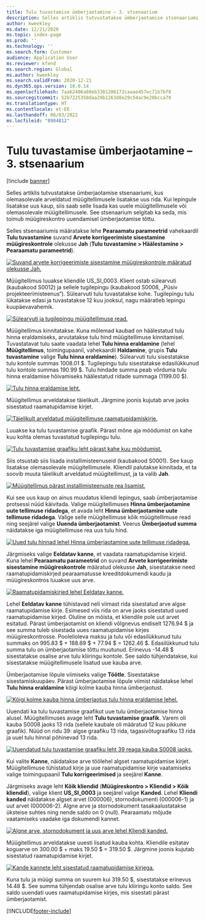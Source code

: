 ```yaml
---
title: Tulu tuvastamise ümberjaotamine – 3. stsenaarium
description: Selles artiklis tutvustatakse ümberjaotamise stsenaariumi, kus olemasolevale arveldatud müügitellimusele lisatakse uus rida. Kui lepingule lisatakse uus kaup, siis saab selle lisada kas uuele müügitellimusele või olemasolevale müügitellimusele.
author: kweekley
ms.date: 12/21/2020
ms.topic: index-page
ms.prod: ''
ms.technology: ''
ms.search.form: Customer
audience: Application User
ms.reviewer: kfend
ms.search.region: Global
ms.author: kweekley
ms.search.validFrom: 2020-12-21
ms.dyn365.ops.version: 10.0.14
ms.openlocfilehash: 7aa62406a80eb3381206172caaae457ec71b7bf8
ms.sourcegitcommit: 52b7225350daa29b1263d8e29c54ac9e20bcca70
ms.translationtype: HT
ms.contentlocale: et-EE
ms.lasthandoff: 06/03/2022
ms.locfileid: "8904812"
---
```

# <a name="revenue-recognition-reallocation--scenario-3"></a>Tulu tuvastamise ümberjaotamine – 3. stsenaarium

[!include [banner](../includes/banner.md)]

Selles artiklis tutvustatakse ümberjaotamise stsenaariumi, kus olemasolevale arveldatud müügitellimusele lisatakse uus rida. Kui lepingule lisatakse uus kaup, siis saab selle lisada kas uuele müügitellimusele või olemasolevale müügitellimusele. See stsenaarium selgitab ka seda, mis toimub müügireskontro uuendamisel ümberjaotamise tõttu.

Selles stsenaariumis määratakse lehe **Pearaamatu parameetrid** vahekaardil **Tulu tuvastamine** suvand **Arvete korrigeerimiste sisestamine müügireskontrole** olekusse **Jah** (**Tulu tuvastamine \> Häälestamine \> Pearaamatu parameetrid**).

[![Suvand arvete korrigeerimiste sisestamine müügireskontrole määratud olekusse Jah.](./media/25_rev-rec-scenarios.png)](./media/25_rev-rec-scenarios.png)

Müügitellimus luuakse kliendile US\_SI\_0003. Klient ostab sülearvuti (kaubakood S0012) ja sellele tugilepingu (kaubakood S0008, „Püsiv projekteerimisteenus“). Sülearvuti tulu tuvastatakse kohe. Tugilepingu tulu lükatakse edasi ja tuvastatakse 12 kuu jooksul, nagu määratleb lepingu kuupäevavahemik.

[![Sülearvuti ja tugilepingu müügitellimuse read.](./media/26_rev-rec-scenarios.png)](./media/26_rev-rec-scenarios.png)

Müügitellimus kinnitatakse. Kuna mõlemad kaubad on häälestatud tulu hinna eraldamiseks, arvutatakse tulu hind müügitellimuse kinnitamisel. Tuvastatavat tulu saate vaadata lehel **Tulu hinna eraldamine** (lehel **Müügitellimus**, toimingupaanil, vahekaardil **Haldamine**, grupis **Tulu tuvastamine** valige **Tulu hinna eraldamine**). Sülearvuti tulu sisestatakse tulu kontole summas 1008.01 $. Tugilepingu tulu sisestatakse edasilükkunud tulu kontole summas 190.99 $. Tulu hindade summa peab võrduma tulu hinna eraldamise hõivamiseks häälestatud ridade summaga (1199.00 $).

[![Tulu hinna eraldamise leht.](./media/27_rev-rec-scenarios.png)](./media/27_rev-rec-scenarios.png)

Müügitellimus arveldatakse täielikult. Järgmine joonis kujutab arve jaoks sisestatud raamatupidamise kirjet.

[![Täielikult arveldatud müügitellimuse raamatupidamiskirje.](./media/28_rev-rec-scenarios.png)](./media/28_rev-rec-scenarios.png)

Luuakse ka tulu tuvastamise graafik. Pärast mõne aja möödumist on kahe kuu kohta olemas tuvastatud tugilepingu tulu.

[![Tulu tuvastamise graafiku leht pärast kahe kuu möödumist.](./media/29_rev-rec-scenarios.png)](./media/29_rev-rec-scenarios.png)

Siis otsustab siis lisada installimisteenuseid (kaubakood S0001). See kaup lisatakse olemasolevale müügitellimusele. Kliendil palutakse kinnitada, et ta soovib muuta täielikult arveldatud müügitellimust, ja ta valib **Jah**.

[![Müügitellimus pärast installimisteenuste rea lisamist.](./media/30_rev-rec-scenarios.png)](./media/30_rev-rec-scenarios.png)

Kui see uus kaup on ainus muudatus kliendi lepingus, saab ümberjaotamise protsessi nüüd käivitada. Valige müügitellimuses **Hinna ümberjaotamine uute tellimuse ridadega**, et avada leht **Hinna ümberjaotamine uute tellimuse ridadega**. Valige selle müügitellimuse kõik müügitellimuse read ning seejärel valige **Uuenda ümberjaotamist**. Veerus **Ümberjaotud summa** näidatakse iga müügitellimuse rea uus tulu hind.

[![Uued tulu hinnad lehel Hinna ümberjaotamine uute tellimuse ridadega.](./media/31_rev-rec-scenarios.png)](./media/31_rev-rec-scenarios.png)

Järgmiseks valige **Eeldatav kanne**, et vaadata raamatupidamise kirjeid. Kuna lehel **Pearaamatu parameetrid** on suvand **Arvete korrigeerimiste sisestamine müügireskontrole** määratud olekusse **Jah**, sisestatakse need raamatupidamiskirjed pearaamatusse kreeditdokumendi kaudu ja müügireskontros luuakse uus arve.

[![Raamatupidamiskirjed lehel Eeldatav kanne.](./media/32_rev-rec-scenarios.png)](./media/32_rev-rec-scenarios.png)

Lehel **Eeldatav kanne** tühistavad neli viimast rida sisestatud arve algse raamatupidamise kirje. Esimesed viis rida on arve jaoks sisestatud uued raamatupidamise kirjed. Oluline on mõista, et kliendile pole uut arvet esitatud. Pärast ümberjaotamist on kliendi võlgnevus endiselt 1276.94 $ ja see summa tuleb sisestada uues raamatupidamise kirjes müügireskontrosse. Poolelioleva maksu ja tulu või edasilükkunud tulu summaks on 995.83 $ + 188.69 $ + 77.94 $ = 1262.46 $. Edasilükkunud tulu summa tulu on ümberjaotamise tõttu muutunud. Erinevus -14.48 $ sisestatakse osalise arve tulu kliiringu kontole. See saldo tühjendatakse, kui sisestatakse müügitellimusele lisatud uue kauba arve.

Ümberjaotamise lõpule viimiseks valige **Töötle**. Sisestatakse sisestamiskuupäev. Pärast ümberjaotamise lõpule viimist näidatakse lehel **Tulu hinna eraldamine** kõigi kolme kauba hinna ümberjaotust.

[![Kõigi kolme kauba hinna ümberjaotus tulu hinna eraldamise lehel.](./media/33_rev-rec-scenarios.png)](./media/33_rev-rec-scenarios.png)

Uuendati ka tulu tuvastamise graafikut uue tulu ümberjaotamise hinna alusel. Müügitellimuses avage leht **Tulu tuvastamise graafik**. Varem oli kauba S0008 jaoks 13 rida (sellele kaubale oli määratud 12 kuu pikkune graafik). Nüüd on ridu 39: algse graafiku 13 rida, tagasivõtugraafiku 13 rida ja uuel tulu hinnal põhinevad 13 rida.

[![Uuendatud tulu tuvastamise graafiku leht 39 reaga kauba S0008 jaoks.](./media/34_rev-rec-scenarios.png)](./media/34_rev-rec-scenarios.png)

Kui valite **Kanne**, näidatakse arve töölehel algset raamatupidamise kirjet. Müügitellimuse tühistatud kirje ja uue raamatupidamise kirje vaatamiseks valige toimingupaanil **Tulu korrigeerimised** ja seejärel **Kanne**.

Järgmiseks avage leht **Kõik kliendid** (**Müügireskontro \> Kliendid \> Kõik kliendid**), valige klient **US\_SI\_0003** ja seejärel valige **Kanded**. Lehel **Kliendi kanded** näidatakse algset arvet (000006), stornodokumenti (000006-1) ja uut arvet (000006-2). Algne arve ja stornodokument tasakaalustatakse üksteise suhtes ning nende saldo on 0 (null). Pearaamatu mõjude vaatamiseks vaadake iga dokumendi kannet.

[![Algne arve, stornodokument ja uus arve lehel Kliendi kanded.](./media/35_rev-rec-scenarios.png)](./media/35_rev-rec-scenarios.png)

Müügitellimus arveldatakse uuesti lisatud kauba kohta. Kliendile esitatav koguarve on 300.00 $ + maks 19.50 $ = 319.50 $. Järgmine joonis kujutab sisestatud raamatupidamise kirjet.

[![Kande kannete leht sisestatud raamatupidamise kirjega.](./media/36_rev-rec-scenarios.png)](./media/36_rev-rec-scenarios.png)

Kuna tulu ja müügi summa on suurem kui 319.50 $, sisestatakse erinevus 14.48 $. See summa tühjendab osalise arve tulu kliiringu konto saldo. See saldo uuendati uues raamatupidamise kirjes, mis sisestati pärast ümberjaotamist.


[!INCLUDE[footer-include](../../includes/footer-banner.md)]
